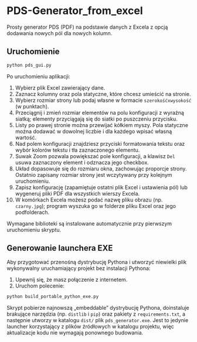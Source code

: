 # PDS-Generator_from_excel

Prosty generator PDS (PDF) na podstawie danych z Excela z opcją dodawania nowych pól dla nowych kolumn.

## Uruchomienie

```bash
python pds_gui.py
```

Po uruchomieniu aplikacji:

1. Wybierz plik Excel zawierający dane.
2. Zaznacz kolumny oraz pola statyczne, które chcesz umieścić na stronie.
3. Wybierz rozmiar strony lub podaj własne w formacie `szerokośćxwysokość` (w punktach).
4. Przeciągnij i zmień rozmiar elementów na polu konfiguracji z wyraźną siatką; elementy przyciągają się do siatki po puszczeniu przycisku.
5. Listy po prawej stronie można przewijać kółkiem myszy. Pola statyczne można dodawać w dowolnej liczbie i dla każdego wpisać własną wartość.
6. Nad polem konfiguracji znajdziesz przyciski formatowania tekstu oraz wybór kolorów tekstu i tła zaznaczonego elementu.
7. Suwak Zoom pozwala powiększać pole konfiguracji, a klawisz `Del` usuwa zaznaczony element i odznacza jego checkbox.
8. Układ dopasowuje się do rozmiaru okna, zachowując proporcje strony. Ostatnio zapisany rozmiar strony jest wczytywany przy kolejnym uruchomieniu.
9. Zapisz konfigurację (zapamiętuje ostatni plik Excel i ustawienia pól) lub wygeneruj pliki PDF dla wszystkich wierszy Excela.
10. W komórkach Excela możesz podać nazwę pliku obrazu (np. `czarny.jpg`); program wyszuka go w folderze pliku Excel oraz jego podfolderach.

Wymagane biblioteki są instalowane automatycznie przy pierwszym uruchomieniu skryptu.


## Generowanie launchera EXE

Aby przygotować przenośną dystrybucję Pythona i utworzyć niewielki plik
wykonywalny uruchamiający projekt bez instalacji Pythona:

1. Upewnij się, że masz połączenie z internetem.
2. Uruchom polecenie:

```bash
python build_portable_python_exe.py
```

Skrypt pobierze najnowszą „embeddable” dystrybucję Pythona, doinstaluje
brakujące narzędzia (np. `distlib` i `pip`) oraz pakiety z
`requirements.txt`, a następnie utworzy w katalogu `dist/` plik
`pds_generator.exe`. Jest to jedynie launcher korzystający z plików
źródłowych w katalogu projektu, więc aktualizacje kodu nie wymagają
ponownego budowania.

